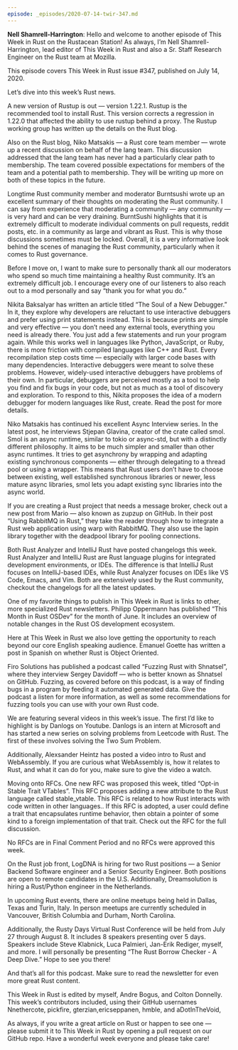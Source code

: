 ```yaml
---
episode: _episodes/2020-07-14-twir-347.md
---
```


__Nell Shamrell-Harrington__: Hello and welcome to another episode of This Week in Rust on the Rustacean Station! As always, I’m Nell Shamrell-Harrington, lead editor of This Week in Rust and also a Sr. Staff Research Engineer on the Rust team at Mozilla.

This episode covers This Week in Rust issue #347, published on July 14, 2020.

Let’s dive into this week’s Rust news.

A new version of Rustup is out  — version 1.22.1. Rustup is the recommended tool to install Rust. This version corrects a regression in 1.22.0 that affected the ability to use rustup behind a proxy. The Rustup working group has written up the details on the Rust blog.

Also on the Rust blog, Niko Matsakis  — a Rust core team member  — wrote up a recent discussion on behalf of the lang team. This discussion addressed that the lang team has never had a particularly clear path to membership. The team covered possible expectations for members of the team and a potential path to membership. They will be writing up more on both of these topics in the future.

Longtime Rust community member and moderator Burntsushi wrote up an excellent summary of their thoughts on moderating the Rust community. I can say from experience that moderating a community — any community — is very hard and can be very draining. BurntSushi highlights that it is extremely difficult to moderate individual comments on pull requests, reddit posts, etc. in a community as large and vibrant as Rust. This is why those discussions sometimes must be locked. Overall, it is a very informative look behind the scenes of managing the Rust community, particularly when it comes to Rust governance.  

Before I move on, I want to make sure to personally thank all our moderators who spend so much time maintaining a healthy Rust community. It’s an extremely difficult job. I encourage every one of our listeners to also reach out to a mod personally and say “thank you for what you do.”

Nikita Baksalyar has written an article titled “The Soul of a New Debugger.” In it, they explore why developers are reluctant to use interactive debuggers and prefer using print statements instead. This is because prints are simple and very effective — you don’t need any external tools, everything you need is already there. You just add a few statements and run your program again. While this works well in languages like Python, JavaScript, or Ruby, there is more friction with compiled languages like C++ and Rust. Every recompilation step costs time — especially with larger code bases with many dependencies. Interactive debuggers were meant to solve these problems. However, widely-used interactive debuggers have problems of their own. In particular, debuggers are perceived mostly as a tool to help you find and fix bugs in your code, but not as much as a tool of discovery and exploration. To respond to this, Nikita proposes the idea of a modern debugger for modern languages like Rust, create. Read the post for more details.

Niko Matsakis has continued his excellent Async Interview series. In the latest post, he interviews Stjepan Glavina, creator of the crate called smol. Smol is an async runtime, similar to tokio or async-std, but with a distinctly different philosophy. It aims to be much simpler and smaller than other async runtimes. It tries to get asynchrony by wrapping and adapting existing synchronous components — either through delegating to a thread pool or using a wrapper. This means that Rust users don’t have to choose between existing, well established synchronous libraries or newer, less mature async libraries, smol lets you adapt existing sync libraries into the async world.

If you are creating a Rust project that needs a message broker, check out a new post from Mario — also known as zupzup on GitHub. In their post “Using RabbitMQ in Rust,” they take the reader through how to integrate a Rust web application using warp with RabbitMQ. They also use the lapin library together with the deadpool library for pooling connections.

Both Rust Analyzer and IntelliJ Rust have posted changelogs this week. Rust Analyzer and IntelliJ Rust are Rust language plugins for integrated development environments, or IDEs. The difference is that IntelliJ Rust focuses on IntelliJ-based IDEs, while Rust Analyzer focuses on IDEs like VS Code, Emacs, and Vim. Both are extensively used by the Rust community, checkout the changelogs for all the latest updates.

One of my favorite things to publish in This Week in Rust is links to other, more specialized Rust newsletters. Philipp Oppermann has published “This Month in Rust OSDev” for the month of June. It includes an overview of notable changes in the Rust OS development ecosystem.

Here at This Week in Rust we also love getting the opportunity to reach beyond our core English speaking audience. Emanuel Goette has written a post in Spanish on whether Rust is Object Oriented.

Firo Solutions has published a podcast called “Fuzzing Rust with Shnatsel”, where they interview Sergey Davidoff — who is better known as Shnatsel on GitHub. Fuzzing, as covered before on this podcast, is a way of finding bugs in a program by feeding it automated generated data. Give the podcast a listen for more information, as well as some recommendations for fuzzing tools you can use with your own Rust code.

We are featuring several videos in this week’s issue. The first I’d like to highlight is by Danlogs on Youtube. Danlogs is an intern at Microsoft and has started a new series on solving problems from Leetcode with Rust. The first of these involves solving the Two Sum Problem.

Additionally, Alexsander Heintz has posted a video intro to Rust and WebAssembly. If you are curious what WebAssembly is, how it relates to Rust, and what it can do for you, make sure to give the video a watch.

Moving onto RFCs. One new RFC was proposed this week, titled “Opt-in Stable Trait VTables”. This RFC proposes adding a new attribute to the Rust language called stable_vtable. This RFC is related to how Rust interacts with code written in other languages.. If this RFC is adopted, a user could define a trait that encapsulates runtime behavior, then obtain a pointer of some kind to a foreign implementation of that trait. Check out the RFC for the full discussion.

No RFCs are in Final Comment Period and no RFCs were approved this week.

On the Rust job front, LogDNA is hiring for two Rust positions — a Senior Backend Software engineer and a Senior Security Engineer. Both positions are open to remote candidates in the U.S. Additionally, Dreamsolution is hiring a Rust/Python engineer in the Netherlands.

In upcoming Rust events, there are online meetups being held in Dallas, Texas and Turin, Italy. In person meetups are currently scheduled in Vancouver, British Columbia and Durham, North Carolina.

Additionally, the Rusty Days Virtual Rust Conference will be held from July 27 through August 8. It includes 8 speakers presenting over 5 days. Speakers include Steve Klabnick, Luca Palmieri, Jan-Erik Rediger, myself, and more. I will personally be presenting “The Rust Borrow Checker - A Deep Dive.” Hope to see you there!

And that’s all for this podcast. Make sure to read the newsletter for even more great Rust content.

This Week in Rust is edited by myself, Andre Bogus, and Colton Donnelly. This week’s contributors included, using their GitHub usernames Nnethercote, pickfire, gterzian,ericseppanen, hmble, and aDotInTheVoid,

As always, if you write a great article on Rust or happen to see one — please submit it to This Week in Rust by opening a pull request on our GitHub repo. Have a wonderful week everyone and please take care!
